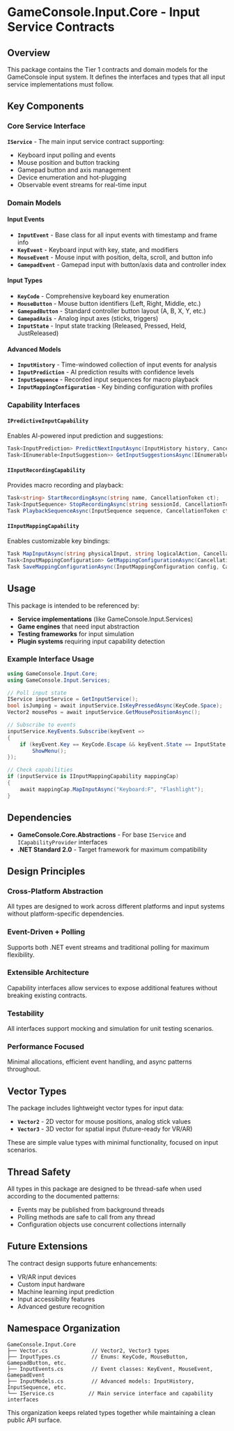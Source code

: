 # GameConsole.Input.Core - Input Service Contracts

## Overview

This package contains the Tier 1 contracts and domain models for the GameConsole input system. It defines the interfaces and types that all input service implementations must follow.

## Key Components

### Core Service Interface

**`IService`** - The main input service contract supporting:
- Keyboard input polling and events
- Mouse position and button tracking
- Gamepad button and axis management
- Device enumeration and hot-plugging
- Observable event streams for real-time input

### Domain Models

#### Input Events
- **`InputEvent`** - Base class for all input events with timestamp and frame info
- **`KeyEvent`** - Keyboard input with key, state, and modifiers
- **`MouseEvent`** - Mouse input with position, delta, scroll, and button info
- **`GamepadEvent`** - Gamepad input with button/axis data and controller index

#### Input Types
- **`KeyCode`** - Comprehensive keyboard key enumeration
- **`MouseButton`** - Mouse button identifiers (Left, Right, Middle, etc.)
- **`GamepadButton`** - Standard controller button layout (A, B, X, Y, etc.)
- **`GamepadAxis`** - Analog input axes (sticks, triggers)
- **`InputState`** - Input state tracking (Released, Pressed, Held, JustReleased)

#### Advanced Models
- **`InputHistory`** - Time-windowed collection of input events for analysis
- **`InputPrediction`** - AI prediction results with confidence levels
- **`InputSequence`** - Recorded input sequences for macro playback
- **`InputMappingConfiguration`** - Key binding configuration with profiles

### Capability Interfaces

#### `IPredictiveInputCapability`
Enables AI-powered input prediction and suggestions:
```csharp
Task<InputPrediction> PredictNextInputAsync(InputHistory history, CancellationToken ct);
Task<IEnumerable<InputSuggestion>> GetInputSuggestionsAsync(IEnumerable<InputEvent> partialInput, CancellationToken ct);
```

#### `IInputRecordingCapability`
Provides macro recording and playback:
```csharp
Task<string> StartRecordingAsync(string name, CancellationToken ct);
Task<InputSequence> StopRecordingAsync(string sessionId, CancellationToken ct);
Task PlaybackSequenceAsync(InputSequence sequence, CancellationToken ct);
```

#### `IInputMappingCapability`
Enables customizable key bindings:
```csharp
Task MapInputAsync(string physicalInput, string logicalAction, CancellationToken ct);
Task<InputMappingConfiguration> GetMappingConfigurationAsync(CancellationToken ct);
Task SaveMappingConfigurationAsync(InputMappingConfiguration config, CancellationToken ct);
```

## Usage

This package is intended to be referenced by:
- **Service implementations** (like GameConsole.Input.Services)
- **Game engines** that need input abstraction
- **Testing frameworks** for input simulation
- **Plugin systems** requiring input capability detection

### Example Interface Usage

```csharp
using GameConsole.Input.Core;
using GameConsole.Input.Services;

// Poll input state
IService inputService = GetInputService();
bool isJumping = await inputService.IsKeyPressedAsync(KeyCode.Space);
Vector2 mousePos = await inputService.GetMousePositionAsync();

// Subscribe to events
inputService.KeyEvents.Subscribe(keyEvent => 
{
    if (keyEvent.Key == KeyCode.Escape && keyEvent.State == InputState.Pressed)
        ShowMenu();
});

// Check capabilities
if (inputService is IInputMappingCapability mappingCap)
{
    await mappingCap.MapInputAsync("Keyboard:F", "Flashlight");
}
```

## Dependencies

- **GameConsole.Core.Abstractions** - For base `IService` and `ICapabilityProvider` interfaces
- **.NET Standard 2.0** - Target framework for maximum compatibility

## Design Principles

### Cross-Platform Abstraction
All types are designed to work across different platforms and input systems without platform-specific dependencies.

### Event-Driven + Polling
Supports both .NET event streams and traditional polling for maximum flexibility.

### Extensible Architecture
Capability interfaces allow services to expose additional features without breaking existing contracts.

### Testability
All interfaces support mocking and simulation for unit testing scenarios.

### Performance Focused
Minimal allocations, efficient event handling, and async patterns throughout.

## Vector Types

The package includes lightweight vector types for input data:

- **`Vector2`** - 2D vector for mouse positions, analog stick values
- **`Vector3`** - 3D vector for spatial input (future-ready for VR/AR)

These are simple value types with minimal functionality, focused on input scenarios.

## Thread Safety

All types in this package are designed to be thread-safe when used according to the documented patterns:
- Events may be published from background threads
- Polling methods are safe to call from any thread
- Configuration objects use concurrent collections internally

## Future Extensions

The contract design supports future enhancements:
- VR/AR input devices
- Custom input hardware
- Machine learning input prediction
- Input accessibility features
- Advanced gesture recognition

## Namespace Organization

```
GameConsole.Input.Core
├── Vector.cs              // Vector2, Vector3 types
├── InputTypes.cs          // Enums: KeyCode, MouseButton, GamepadButton, etc.
├── InputEvents.cs         // Event classes: KeyEvent, MouseEvent, GamepadEvent
├── InputModels.cs         // Advanced models: InputHistory, InputSequence, etc.
└── IService.cs           // Main service interface and capability interfaces
```

This organization keeps related types together while maintaining a clean public API surface.